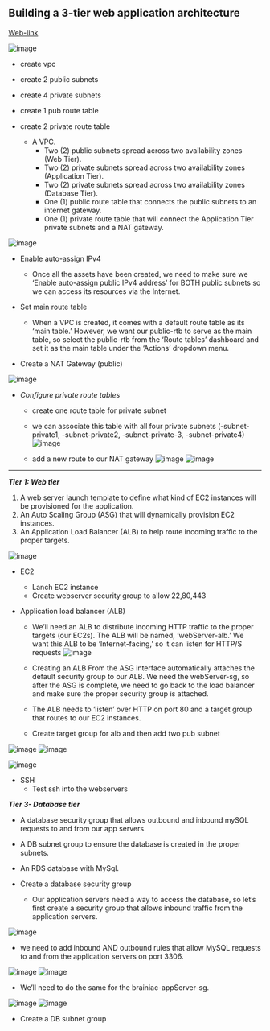 Building a 3-tier web application architecture
---

[Web-link](https://medium.com/@aaloktrivedi/building-a-3-tier-web-application-architecture-with-aws-eb5981613e30)

![image](https://github.com/rio-ke/workman/assets/88568938/92b6bb1f-f8b8-4e35-9576-f3a90fc0f85e)

* create vpc
* create 2 public subnets
* create 4 private subnets
* create 1 pub route table
* create 2 private route table
   
    - A VPC.
       - Two (2) public subnets spread across two availability zones (Web Tier).
       - Two (2) private subnets spread across two availability zones (Application Tier).
       - Two (2) private subnets spread across two availability zones (Database Tier).
       - One (1) public route table that connects the public subnets to an internet gateway.
       - One (1) private route table that will connect the Application Tier private subnets and a NAT gateway.

![image](https://github.com/rio-ke/workman/assets/88568938/64e899a3-c1c0-444e-bd89-fc50c9ac2f10)

* Enable auto-assign IPv4
    - Once all the assets have been created, we need to make sure we ‘Enable auto-assign public IPv4 address’ for BOTH public subnets so we can access its resources via the Internet.
 
* Set main route table
    - When a VPC is created, it comes with a default route table as its ‘main table.’ However, we want our public-rtb to serve as the main table, so select the public-rtb from the ‘Route tables’ dashboard and set it as the main table under the ‘Actions’ dropdown menu.

* Create a NAT Gateway (public)

![image](https://github.com/rio-ke/workman/assets/88568938/92a1b7e6-872a-4854-a34a-eee361d080d7)

* _Configure private route tables_
    - create one route table for private subnet
    - we can associate this table with all four private subnets (-subnet-private1, -subnet-private2, -subnet-private-3, -subnet-private4)
     ![image](https://github.com/rio-ke/workman/assets/88568938/a5c97b4d-429c-423b-944c-f41ac7bcd484)

    - add a new route to our NAT gateway
    ![image](https://github.com/rio-ke/workman/assets/88568938/868b976c-9990-49f1-a1ba-cb33831ac815)
    ![image](https://github.com/rio-ke/workman/assets/88568938/da810a5b-1bfe-42a4-9106-fea206e2f9b7)
----

_**Tier 1: Web tier**_

1. A web server launch template to define what kind of EC2 instances will be provisioned for the application.
2. An Auto Scaling Group (ASG) that will dynamically provision EC2 instances.
3. An Application Load Balancer (ALB) to help route incoming traffic to the proper targets.

![image](https://github.com/rio-ke/workman/assets/88568938/61512a0a-abba-4472-a863-60ad995be2e4)

* EC2 
   - Lanch EC2 instance
   - Create webserver security group to allow 22,80,443
 
 * Application load balancer (ALB)
    * We’ll need an ALB to distribute incoming HTTP traffic to the proper targets (our EC2s). The ALB will be named, ‘webServer-alb.’ We want this ALB to be ‘Internet-facing,’ so it can listen for HTTP/S requests
 ![image](https://github.com/rio-ke/workman/assets/88568938/161a8247-7ec5-436c-a292-32d5581452b3)

    * Creating an ALB From the ASG interface automatically attaches the default security group to our ALB. We need the webServer-sg, so after the ASG is complete, we need to go back to the load balancer and make sure the proper security group is attached.
    * The ALB needs to ‘listen’ over HTTP on port 80 and a target group that routes to our EC2 instances.
    * Create target group for alb and then add two pub subnet
      
 ![image](https://github.com/rio-ke/workman/assets/88568938/2447d661-0905-4d28-a785-cdaa0f9d6a9f)
 ![image](https://github.com/rio-ke/workman/assets/88568938/d69219d3-de55-4b61-a548-847a88e0c35c)
      
 ![image](https://github.com/rio-ke/workman/assets/88568938/8d578567-f8a7-462e-a90d-3e779c8c6cf1)

* SSH
    - Test ssh into the webservers




**_Tier 3- Database tier_**


* A database security group that allows outbound and inbound mySQL requests to and from our app servers.
* A DB subnet group to ensure the database is created in the proper subnets.
* An RDS database with MySql.

* Create a database security group

  - Our application servers need a way to access the database, so let’s first create a security group that allows inbound traffic from the application servers.

![image](https://github.com/rio-ke/workman/assets/88568938/7009bbf6-6046-48ba-b768-304b14edd17e)

  - we need to add inbound AND outbound rules that allow MySQL requests to and from the application servers on port 3306.

![image](https://github.com/rio-ke/workman/assets/88568938/6172cf00-b77d-4cf2-a28c-071d40f9582c)
![image](https://github.com/rio-ke/workman/assets/88568938/8cfd77a7-92ec-431f-89b9-9c8f9fbd0206)

  - We’ll need to do the same for the brainiac-appServer-sg.

![image](https://github.com/rio-ke/workman/assets/88568938/fb2117f0-9cdc-4ab9-a6a8-3d919460c1bc)
![image](https://github.com/rio-ke/workman/assets/88568938/c6f7941b-ec0a-4ac5-a22e-2d6151ab5dbd)

* Create a DB subnet group

  
